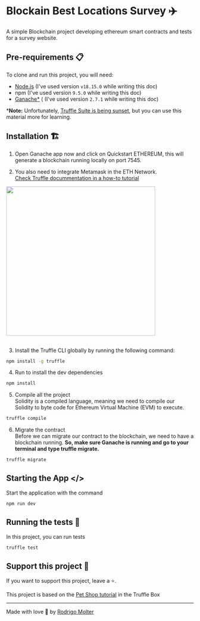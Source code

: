 # Blockain Best Locations Survey ✈️
A simple Blockchain project developing ethereum smart contracts and tests for a survey website.<br>

## Pre-requirements 📋

To clone and run this project, you will need:

- [Node.js](https://nodejs.org/en/) (I've used version `v18.15.0` while writing this doc)
- npm (I've used version `9.5.0` while writing this doc)
- [Ganache*](https://archive.trufflesuite.com/ganache/) ( (I've used version `2.7.1` while writing this doc)

***Note:** Unfortunately, [Truffle Suite is being sunset](https://consensys.io/blog/consensys-announces-the-sunset-of-truffle-and-ganache-and-new-hardhat), but you can use this material more for learning.
<br>

## Installation 🏗️

1. Open Ganache app now and click on Quickstart ETHEREUM, this will generate a blockchain running locally on port 7545.

2. You also need to integrate Metamask in the ETH Network. <br>
[Check Truffle docummentation in a how-to tutorial](https://archive.trufflesuite.com/docs/truffle/how-to/truffle-with-metamask/)

<img src="https://github.com/rodrigomolter/blockchain-testing/assets/57466763/a951b6ec-627c-4bd5-aded-610fb89dc406" width=400>
<br><br>

3. Install the Truffle CLI globally by running the following command:
```bash
npm install -g truffle
```

4. Run to install the dev dependencies
```bash
npm install
```

5. Compile all the project <br>
Solidity is a compiled language, meaning we need to compile our Solidity to byte code for Ethereum Virtual Machine (EVM) to execute.
```bash
truffle compile
```

6. Migrate the contract <br>
Before we can migrate our contract to the blockchain, we need to have a blockchain running.
**So, make sure Ganache is running and go to your terminal and type truffle migrate.**
```bash
truffle migrate
```

## Starting the App </>
Start the application with the command
```bash
npm run dev
```

## Running the tests 🧪

In this project, you can run tests
```bash
truffle test
```

## Support this project 🙌

If you want to support this project, leave a ⭐.

This project is based on the [Pet Shop tutorial](https://archive.trufflesuite.com/boxes/pet-shop/) in the Truffle Box

___

Made with love 🧡 by [Rodrigo Molter](https://www.linkedin.com/in/rodrigo-molter/)
